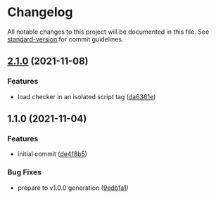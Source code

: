 # Changelog

All notable changes to this project will be documented in this file. See [standard-version](https://github.com/conventional-changelog/standard-version) for commit guidelines.

## [2.1.0](https://github.com/LAlves91/optional-chaining-checker/compare/v1.0.0...v2.1.0) (2021-11-08)


### Features

* load checker in an isolated script tag ([da6361e](https://github.com/LAlves91/optional-chaining-checker/commit/da6361e0f6910af65905857246f93a8ac973263b))

## 1.1.0 (2021-11-04)


### Features

* initial commit ([de4f8b5](https://github.com/LAlves91/optional-chaining-checker/commit/de4f8b5e6d312deca2621d068b24bdf70f17af9b))


### Bug Fixes

* prepare to v1.0.0 generation ([9edbfa1](https://github.com/LAlves91/optional-chaining-checker/commit/9edbfa115671bb2c8ebdbeef97d3ff18db5d0660))
